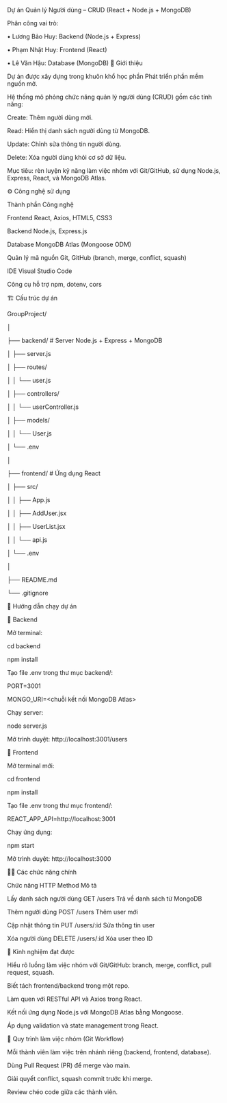 Dự án Quản lý Người dùng – CRUD (React + Node.js + MongoDB)

Phân công vai trò:



• Lương Bảo Huy: Backend (Node.js + Express)



• Phạm Nhật Huy: Frontend (React)



• Lê Văn Hậu: Database (MongoDB)
📌 Giới thiệu



Dự án được xây dựng trong khuôn khổ học phần Phát triển phần mềm nguồn mở.

Hệ thống mô phỏng chức năng quản lý người dùng (CRUD) gồm các tính năng:



Create: Thêm người dùng mới.



Read: Hiển thị danh sách người dùng từ MongoDB.



Update: Chỉnh sửa thông tin người dùng.



Delete: Xóa người dùng khỏi cơ sở dữ liệu.



Mục tiêu: rèn luyện kỹ năng làm việc nhóm với Git/GitHub, sử dụng Node.js, Express, React, và MongoDB Atlas.



⚙️ Công nghệ sử dụng

Thành phần	Công nghệ

Frontend	React, Axios, HTML5, CSS3

Backend	Node.js, Express.js

Database	MongoDB Atlas (Mongoose ODM)

Quản lý mã nguồn	Git, GitHub (branch, merge, conflict, squash)

IDE	Visual Studio Code

Công cụ hỗ trợ	npm, dotenv, cors

🏗️ Cấu trúc dự án

GroupProject/

│

├── backend/               # Server Node.js + Express + MongoDB

│   ├── server.js

│   ├── routes/

│   │   └── user.js

│   ├── controllers/

│   │   └── userController.js

│   ├── models/

│   │   └── User.js

│   └── .env

│

├── frontend/              # Ứng dụng React

│   ├── src/

│   │   ├── App.js

│   │   ├── AddUser.jsx

│   │   ├── UserList.jsx

│   │   └── api.js

│   └── .env

│

├── README.md

└── .gitignore



🚀 Hướng dẫn chạy dự án

🔹 Backend



Mở terminal:



cd backend

npm install





Tạo file .env trong thư mục backend/:



PORT=3001

MONGO\_URI=<chuỗi kết nối MongoDB Atlas>





Chạy server:



node server.js





Mở trình duyệt: http://localhost:3001/users



🔹 Frontend



Mở terminal mới:



cd frontend

npm install





Tạo file .env trong thư mục frontend/:



REACT\_APP\_API=http://localhost:3001





Chạy ứng dụng:



npm start





Mở trình duyệt: http://localhost:3000



🧑‍💻 Các chức năng chính

Chức năng	HTTP Method	Mô tả

Lấy danh sách người dùng	GET /users	Trả về danh sách từ MongoDB

Thêm người dùng	POST /users	Thêm user mới

Cập nhật thông tin	PUT /users/:id	Sửa thông tin user

Xóa người dùng	DELETE /users/:id	Xóa user theo ID

🧠 Kinh nghiệm đạt được



Hiểu rõ luồng làm việc nhóm với Git/GitHub: branch, merge, conflict, pull request, squash.



Biết tách frontend/backend trong một repo.



Làm quen với RESTful API và Axios trong React.



Kết nối ứng dụng Node.js với MongoDB Atlas bằng Mongoose.



Áp dụng validation và state management trong React.



🧾 Quy trình làm việc nhóm (Git Workflow)



Mỗi thành viên làm việc trên nhánh riêng (backend, frontend, database).



Dùng Pull Request (PR) để merge vào  main.



Giải quyết conflict, squash commit trước khi merge.



Review chéo code giữa các thành viên.

